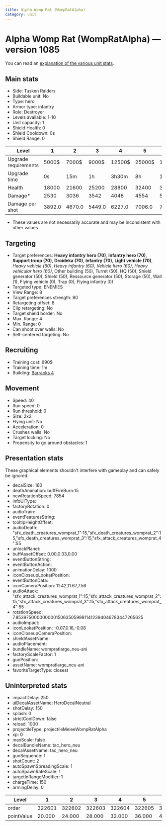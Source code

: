 ```yaml
---
title: Alpha Womp Rat (WompRatAlpha)
category: unit
---
```


# Alpha Womp Rat (WompRatAlpha) — version 1085

You can read an [explanation  of the various unit stats](unitexplained.md).

## Main stats

  * Side: Tusken Raiders
  * Buildable unit: No
  * Type: hero
  * Armor type: infantry
  * Role: Destroyer
  * Levels available: 1-10
  * Unit capacity: 1
  * Shield Health: 0
  * Shield Cooldown: 0s
  * Shield Range: 0

|Level               |1     |2     |3     |4     |5     |6      |7      |8      |9       |10      |
|--------------------|------|------|------|------|------|-------|-------|-------|--------|--------|
|Upgrade requirements|5000$ |7000$ |9000$ |12500$|25000$|100000$|160000$|320000$|1000000$|1750000$|
|Upgrade time        |0s    |15m   |1h    |3h30m |8h    |1d     |2d     |3d12h  |5d      |1w1d    |
|Health              |18000 |21600 |25200 |28800 |32400 |36000  |39600  |43200  |46800   |54000   |
|Damage*             |2530  |3036  |3542  |4048  |4554  |5060   |5566   |6072   |6578    |7590    |
|Damage per shot     |3892.0|4670.0|5449.0|6227.0|7006.0|7784.0 |8563.0 |9341.0 |10120.0 |11676.0 |

* These values are not necessarily accurate and may be inconsistent with other values

## Targeting

  * Target preferences: **Heavy infantry hero (70)**, **Infantry hero (70)**, **Support troop (70)**, **Droideka (70)**, **Infantry (70)**, **Light vehicle (70)**, _Heavy vehicle (60)_, _Heavy infantry (60)_, _Vehicle hero (60)_, _Heavy vehicular hero (60)_, Other building (50), Turret (50), HQ (50), Shield generator (50), Shield (50), Ressource generator (50), Storage (50), Wall (1), Flying vehicle (0), Trap (0), Flying infantry (0)
  * Targeted type: ENEMIES
  * View Range: 8
  * Target preferences strength: 90
  * Retargeting offset: 8
  * Clip retargeting: No
  * Target shield border: No
  * Max. Range: 4
  * Min. Range: 0
  * Can shoot over walls: No
  * Self-centered targeting: No

## Recruiting

  * Training cost: 690$
  * Training time: 1m
  * Building: [Barracks 4](smugglerBarracks.html)

## Movement

  * Speed: 40
  * Run speed: 0
  * Run threshold: 0
  * Size: 2x2
  * Flying unit: No
  * Acceleration: 0
  * Crushes walls: No
  * Target locking: No
  * Propensity to go around obstacles: 1

## Presentation stats

These graphical elements shouldn't interfere with gameplay and can safely be ignored.

  * decalSize: 160
  * deathAnimation: buffFireBurn:15
  * newRotationSpeed: 7854
  * infoUIType: 
  * factoryRotation: 0
  * audioTrain: 
  * eventFeaturesString: 
  * tooltipHeightOffset: 
  * audioDeath: "sfx_death_creatures_womprat_1":15,"sfx_death_creatures_womprat_2":15,"sfx_death_creatures_womprat_3":15,"sfx_attack_creatures_womprat_4":55
  * unlockPlanet: 
  * buffAssetOffset: 0.00,0.33,0.00
  * eventButtonString: 
  * eventButtonAction: 
  * animationDelay: 1000
  * iconCloseupLookatPosition: 
  * eventButtonData: 
  * iconCameraPosition: 11.42,11.67,7.56
  * audioAttack: "sfx_attack_creatures_womprat_1":15,"sfx_attack_creatures_womprat_2":15,"sfx_attack_creatures_womprat_3":15,"sfx_attack_creatures_womprat_4":55
  * rotationSpeed: 7.8539750000000001506350599811412394046783447265625
  * audioImpact: 
  * iconLookatPosition: -0.07,0.16,-0.08
  * iconCloseupCameraPosition: 
  * shieldAssetName: 
  * audioPlacement: 
  * bundleName: wompratlarge_neu-ani
  * factoryScaleFactor: 1
  * gunPosition: 
  * assetName: wompratlarge_neu-ani
  * favoriteTargetType: closest

## Uninterpreted stats

  * impactDelay: 250
  * uiDecalAssetName: HeroDecalNeutral
  * shotDelay: 150
  * splash: 0
  * strictCoolDown: false
  * reload: 1000
  * projectileType: projectileMeleeWompRatAlpha
  * xp: 0
  * maxScale: false
  * decalBundleName: tac_hero_neu
  * decalAssetName: tac_hero_neu
  * gunSequence: 1
  * shotCount: 2
  * autoSpawnSpreadingScale: 1
  * autoSpawnRateScale: 1
  * targetInRangeModifier: 1
  * chargeTime: 150
  * armingDelay: 0

|Level     |1     |2     |3     |4     |5     |6     |7     |8     |9     |10    |
|----------|------|------|------|------|------|------|------|------|------|------|
|order     |322601|322602|322603|322604|322605|322606|322607|322608|322609|322610|
|pointValue|20.000|24.000|28.000|32.000|36.000|40.000|44.000|48.000|52.000|60.000|

